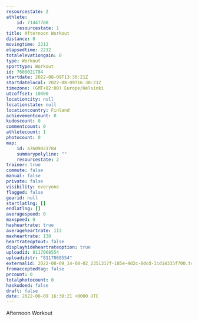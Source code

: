 ```yaml
---
resourcestate: 2
athlete:
    id: 71447788
    resourcestate: 1
title: Afternoon Workout
distance: 0
movingtime: 2212
elapsedtime: 2212
totalelevationgain: 0
type: Workout
sporttype: Workout
id: 7609021784
startdate: 2022-08-09T13:30:21Z
startdatelocal: 2022-08-09T16:30:21Z
timezone: (GMT+02:00) Europe/Helsinki
utcoffset: 10800
locationcity: null
locationstate: null
locationcountry: Finland
achievementcount: 0
kudoscount: 0
commentcount: 0
athletecount: 1
photocount: 0
map:
    id: a7609021784
    summarypolyline: ""
    resourcestate: 2
trainer: true
commute: false
manual: false
private: false
visibility: everyone
flagged: false
gearid: null
startlatlng: []
endlatlng: []
averagespeed: 0
maxspeed: 0
hasheartrate: true
averageheartrate: 113
maxheartrate: 138
heartrateoptout: false
displayhideheartrateoption: true
uploadid: 8117068554
uploadidstr: "8117068554"
externalid: 2022-08-09_14-08-02_2351317f-185e-4d2c-8dcd-3cd14335f700.tcx
fromacceptedtag: false
prcount: 0
totalphotocount: 0
haskudoed: false
draft: false
date: 2022-08-09 16:30:21 +0000 UTC
---
```

Afternoon Workout